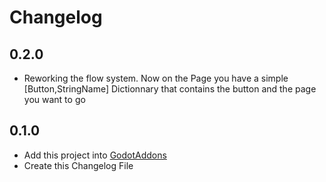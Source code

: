 # Changelog

## 0.2.0
- Reworking the flow system. Now on the Page you have a simple [Button,StringName] Dictionnary that contains the button and the page you want to go

## 0.1.0
- Add this project into [GodotAddons](https://github.com/Bigaston)
- Create this Changelog File
